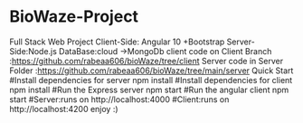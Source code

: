 # BioWaze-Project
Full Stack Web Project  Client-Side: Angular 10 +Bootstrap  Server-Side:Node.js  DataBase:cloud ->MongoDb  client code on Client Branch :https://github.com/rabeaa606/bioWaze/tree/client  Server code in Server Folder :https://github.com/rabeaa606/bioWaze/tree/main/server  Quick Start  #Install dependencies for server  npm install  #Install dependencies for client  npm install  #Run the Express server  npm start  #Run the angular client  npm start  #Server:runs on http://localhost:4000  #Client:runs on http://localhost:4200  enjoy :)
